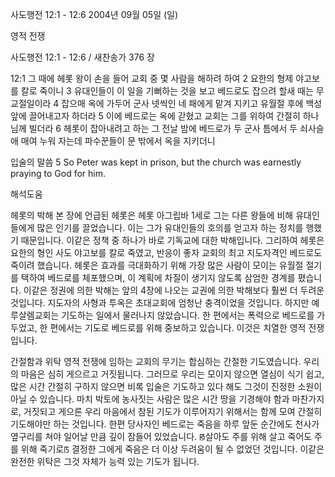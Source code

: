 사도행전 12:1 - 12:6 
2004년 09월 05일 (일)

영적 전쟁



사도행전 12:1 - 12:6 / 새찬송가 376 장


12:1 그 때에 헤롯 왕이 손을 들어 교회 중 몇 사람을 해하려 하여
2 요한의 형제 야고보를 칼로 죽이니
3 유대인들이 이 일을 기뻐하는 것을 보고 베드로도 잡으려 할새 때는 무교절일이라
4 잡으매 옥에 가두어 군사 넷씩인 네 패에게 맡겨 지키고 유월절 후에 백성 앞에 끌어내고자 하더라
5 이에 베드로는 옥에 갇혔고 교회는 그를 위하여 간절히 하나님께 빌더라
6 헤롯이 잡아내려고 하는 그 전날 밤에 베드로가 두 군사 틈에서 두 쇠사슬애 매여 누워 자는데 파수꾼들이 문 밖에서 옥을 지키더니

입술의 말씀
5 So Peter was kept in prison, but the church was earnestly praying to God for him.

해석도움





헤롯의 박해
본 장에 언급된 헤롯은 헤롯 아그립바 1세로 그는 다른 왕들에 비해 유대인들에게 많은 인기를 끌었습니다. 이는 그가 유대인들의 호의를 얻고자 하는 정치를 행했기 때문입니다. 이같은 정책 중 하나가 바로 기독교에 대한 박해입니다. 그리하여 헤롯은 요한의 형인 사도 야고보를 칼로 죽였고, 반응이 좋자 교회의 최고 지도자격인 베드로도 죽이려 했습니다. 헤롯은 효과를 극대화하기 위해 가장 많은 사람이 모이는 유월절 절기를 택하여 베드로를 체포했으며, 이 계획에 차질이 생기지 않도록 삼엄한 경계를 폈습니다. 이같은 정권에 의한 박해는 앞의 4장에 나오는 교권에 의한 박해보다 훨씬 더 두려운 것입니다. 지도자의 사형과 투옥은 초대교회에 엄청난 충격이었을 것입니다. 하지만 예루살렘교회는 기도하는 일에서 물러나지 않았습니다. 한 편에서는 폭력으로 베드로를 가두었고, 한 편에서는 기도로 베드로를 위해 중보하고 있습니다. 이것은 치열한 영적 전쟁입니다.

간절함과 위탁
영적 전쟁에 임하는 교회의 무기는 합심하는 간절한 기도였습니다. 우리의 마음은 심히 게으르고 거짓됩니다. 그러므로 우리는 모이지 않으면 열심이 식기 쉽고, 많은 시간 간절히 구하지 않으면 비록 입술은 기도하고 있다 해도 그것이 진정한 소원이 아닐 수 있습니다. 마치 박토에 농사짓는 사람은 많은 시간 땅을 기경해야 함과 마찬가지로, 거짓되고 게으른 우리 마음에서 참된 기도가 이루어지기 위해서는 함께 모여 간절히 기도해야만 하는 것입니다. 한편 당사자인 베드로는 죽음을 하루 앞둔 순간에도 천사가 옆구리를 쳐야 일어날 만큼 깊이 잠들어 있었습니다. ꡐ살아도 주를 위해 살고 죽어도 주를 위해 죽기로ꡑ 결정한 그에게 죽음은 더 이상 두려움이 될 수 없었던 것입니다. 이같은 완전한 위탁은 그것 자체가 능력 있는 기도가 됩니다.